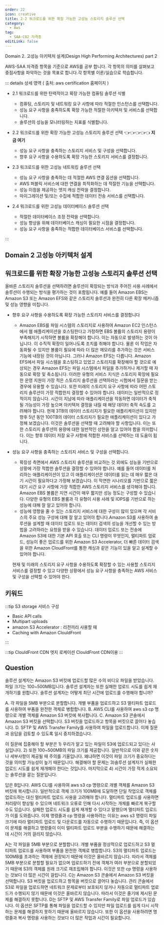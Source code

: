 ```yaml
---
order: 22
icon: creative
title: 2-2 워크로드를 위한 확장 가능한 고성능 스토리지 솔루션 선택
category: 
  - Aws
tag: 
  - SAA-C02 자격증
editLink: false
---
```

Domain 2. 고성능 아키텍처 설계(Design High Performing Architectures) part 2
  
AWS-SAA 자격증 항목을 기준으로 AWS를 공부 합니다. 각 항목의 의미를 살펴보고 중점사항을 파악하는 것을 목표로 합니다.각 항목별 이론/실습으로 학습합니다.

::: details 상세 영역 ( 출처: aws certification 홈페이지 )

* 2.1 워크로드를 위한 탄력적이고 확장 가능한 컴퓨팅 솔루션 식별  
  * 컴퓨팅, 스토리지 및 네트워킹 요구 사항에 따라 적절한 인스턴스를 선택합니다.
  * 성능 요구 사항을 충족하도록 확장 가능한 적절한 아키텍처 및 서비스를 선택합니다.
  * 솔루션의 성능을 모니터링하는 지표를 식별합니다.

* 2.2 워크로드를 위한 확장 가능한 고성능 스토리지 솔루션 선택 👈👈👈👈👈 **지금 여기**
  * 성능 요구 사항을 충족하는 스토리지 서비스 및 구성을 선택합니다.
  * 향후 요구 사항을 수용하도록 확장 가능한 스토리지 서비스를 결정합니다.

* 2.3 워크로드를 위한 고성능 네트워킹 솔루션 선택
  * 성능 요구 사항을 충족하는 데 적절한 AWS 연결 옵션을 선택합니다.
  * AWS 퍼블릭 서비스에 대한 연결을 최적화하는 데 적절한 기능을 선택합니다.
  * 성능 이점을 제공하는 엣지 캐싱 전략을 결정합니다.
  * 마이그레이션 및/또는 수집에 적합한 데이터 전송 서비스를 선택합니다.

* 2.4 워크로드를 위한 고성능 데이터베이스 솔루션 선택
  * 적절한 데이터베이스 조정 전략을 선택합니다.
  * 성능 향상을 위해 데이터베이스 캐싱이 필요한 시점을 결정합니다.
  * 성능 요구 사항을 충족하는 적합한 데이터베이스 서비스를 선택합니다.

:::

## Domain 2 고성능 아키텍처 설계
## 워크로드를 위한 확장 가능한 고성능 스토리지 솔루션 선택


 올바른 스토리지 솔루션을 선택하려면 솔루션이 확장되는 방식과 주어진 사용 사례에서 솔루션이 수행되는 방식을 평가하는 것이 포함됩니다. 예를 들어 Amazon EBS는 Amazon S3 또는 Amazon EFS와 같은 스토리지 솔루션과 완전히 다른 확장 메커니즘 및 성능 영향을 미칩니다.

- 향후 요구 사항을 수용하도록 확장 가능한 스토리지 서비스를 결정합니다

  - Amazon EBS를 파일 시스템의 스토리지로 사용하여 Amazon EC2 인스턴스에서 웹 애플리케이션을 호스팅한다고 가정하면  EBS 볼륨의 스토리지 용량이 부족해지기 시작하면 볼륨을 확장해야 합니다. 이는 자동으로 발생하는 것이 아닙니다. 이 수직적 확장이 일어나도록 조치를 취해야 합니다. 물론 이 작업은 자동화될 수 있지만 볼륨이 필요에 따라 더 많은 메모리를 추가하는 것은 서비스 기능에 내장된 것이 아닙니다. 그러나 Amazon EFS는 다릅니다. Amazon EFS에서 파일 시스템을 호스팅하고 있었고 스토리지를 확장해야 할 것으로 예상되는 경우  Amazon EFS는 파일 시스템에서 파일을 추가하거나 제거할 때 자동으로 확장 및 축소됩니다. 이러한 유형의 서비스 지식은 스토리지 확장에 필요한 운영 지원이 가장 적은 스토리지 솔루션을 선택하라는 시험에서 질문을 받는 경우에 유용할 수 있습니다. 또한 미래의 스토리지 요구 사항에 따라 어떤 스토리지 솔루션이 가장 적합한지 결정할 수 있어야 합니다. 데이터는 일반적으로 정적이지 않습니다. 시간이 지남에 따라 애플리케이션을 작동하면 데이터가 축적될 가능성이 가장 높으며 아키텍처 결정을 내릴 때 해당 데이터 축적 속도를 고려해야 합니다. 현재 3TB의 데이터 스토리지가 필요한 애플리케이션이 있지만 향후 5년 동안 100TB의 데이터 스토리지가 필요한 애플리케이션이 있다고 가정해 보겠습니다. 이것은 솔루션을 선택할 때 고려해야 할 사항입니다. 이는 또한 스토리지 솔루션의 용량에 대한 일반적인 상한을 알고 있어야 함을 의미합니다. 이는 향후 데이터 저장 요구 사항에 적합한 서비스를 선택하는 데 도움이 됩니다.

- 성능 요구 사항을 충족하는 스토리지 서비스 및 구성을 선택합니다.
  - 확장성 측면에서 AWS 스토리지 솔루션을 비교하는 것 외에도 성능을 기반으로 상황에 가장 적합한 솔루션을 결정할 수 있어야 합니다. 예를 들어 데이터를 처리하는 애플리케이션이 있고 이 애플리케이션은 데이터를 읽는 데 매우 짧은 대기 시간이 필요하다고 가정해 보겠습니다. 이 막연한 시나리오를 기반으로 짧은 대기 시간 요구 사항에 가장 적합한 AWS 스토리지 서비스를 생각해야 합니다. Amazon EBS 볼륨은 지연 시간이 매우 짧지만 성능 정도는 구성할 수 있습니다. 다양한 유형의 EBS 볼륨과 각 유형이 사용 사례 및 IOPS를 기반으로 하는 성능에 대해 잘 알고 있어야 합니다. 
  - 성능에 영향을 줄 수 있는 스토리지 서비스에 대한 구성이 많이 있으며 각 서비스의 주요 성능 구성에 대해 잘 알고 있어야 합니다.Amazon S3를 사용하여 솔루션을 설계할 때 데이터 업로드 또는 데이터 검색의 성능을 개선할 수 있는 방법을 고려하라는 요청을 받을 수 있습니다. 데이터 업로드 또는 전송에  Amazon S3에 대한 기본 API 호출 또는 CLI 명령이 무엇인지,  멀티파트 업로드, 성능이 좋은 업로드를 위한 Amazon S3 Accelerator, 더 빠른 데이터 검색을 위한 Amazon CloudFront를 통한 캐싱과 같은 기능이 있을 알고 설계할 수 있어야 합니다.

  현재 및 미래의 스토리지 요구 사항을 수용하도록 확장할 수 있는 사용할 스토리지 서비스를 결정할 수 있고 다양한 상황에서 성능 요구 사항을 충족하는 AWS 서비스 및 구성을 선택할 수 있어야 한다.


## 키워드

:::tip S3 storage 서비스 구성 
- Basic API calls
- Multipart uploads
- amazon S3 Accelerator : 리전끼리 사용할 때
- Caching with Amazon ClouldFront

:::

:::tip ClouldFront CDN
엣지 로케이션
ClouldFront CDN이용
:::
## Question 

솔루션 설계자는 Amazon S3 버킷에 업로드할 많은 수의 비디오 파일을 받았습니다. 파일 크기는 100~500MB입니다. 솔루션 설계자는 또한 실패한 업로드 시도를 쉽게 재개하기를 원합니다. 솔루션 설계자는 어떻게 최단 시간에 업로드를 수행해야 합니까?

A. 각 파일을 5MB 부분으로 분할합니다. 개별 부품을 업로드하고 S3 멀티파트 업로드를 사용하여 부품을 완전한 객체로 병합합니다.
B. AWS CLI를 사용하여 aws s3 cp 명령으로 개별 객체를 Amazon S3 버킷에 복사합니다.
C. Amazon S3 콘솔에서 Amazon S3 버킷을 선택합니다. S3 버킷을 업로드하고 항목을 버킷으로 끌어다 놓습니다.
D. SFTP 및 AWS Transfer Family를 사용하여 파일을 업로드합니다. 이제 질문과 응답을 검토할 수 있도록 일시 중지하겠습니다.

이 질문에 집중해야 할 부분은 1) 우리가 알고 있는 파일이 S3에 업로드되고 있다는 사실입니다. 2) 또한 100~500MB의 파일 크기를 제공합니다. 일반적으로 이와 같은 숫자나 세부사항이 제공될 때 주의를 기울입니다. 왜냐하면 이것이 파일 크기가 중요하다는 것을 의미할 가능성이 높기 때문입니다. 해결해야 할 문제는 3)솔루션 설계자가 실패한 업로드 시도를 쉽게 재개해야 한다는 것입니다. 마지막으로 4) 시간이 가장 적게 소요되는 솔루션을 묻는 질문입니다.

답은 B입니다. AWS CLI를 사용하여 aws s3 cp 명령으로 개별 객체를 Amazon S3 버킷에 복사합니다. 일반적으로 객체 크기가 100MB에 도달하면 단일 작업으로 객체를 업로드하는 대신 멀티파트 업로드 사용을 고려해야 합니다. 멀티파트 업로드를 사용하면 처리량이 향상될 수 있으며 네트워크 오류로 인해 다시 시작하는 개체를 빠르게 복구할 수도 있습니다. 실패한 업로드 시도를 쉽게 재개할 수 있다고 말했으며 멀티파트 업로드가 이를 도와줍니다. 이제 명령줄과 cp 명령을 사용하려는 이유는 aws s3 명령이 파일 크기에 따라 멀티파트 업로드 및 다운로드를 자동으로 수행하기 때문입니다. 즉, 이 옵션이 문제를 해결하고 명령줄이 이미 멀티파트 업로드 부분을 수행하기 때문에 해결하는 데 시간이 거의 걸리지 않습니다.

A는 각 파일을 5MB 부분으로 분할합니다. 개별 부품을 정상적으로 업로드하고 S3 멀티파트 업로드를 사용하여 부품을 완전한 객체로 병합합니다. S3의 멀티파트 업로드는 100MB를 초과하는 객체에 권장되기 때문에 이것은 올바르지 않습니다. 따라서 객체를 5MB 부분으로 분할할 필요가 없으며 업로드하기 전에 객체가 여러 부분으로 분할되었기 때문에 S3의 객체를 원래 크기로 재조립해야 합니다. 이것은 또한 cp 명령을 사용하는 것보다 더 많은 시간이 걸립니다.
C는 Amazon S3 콘솔에서 Amazon S3 버킷을 선택합니다. S3 버킷을 업로드하고 항목을 버킷으로 끌어다 놓습니다. 관리 콘솔에서 S3로 파일을 업로드하면 네트워크 문제로부터 보호되지 않거나 자동으로 멀티파트 업로드가 수행되지 않기 때문에 이것은 올바르지 않습니다. 따라서 이것은 줄기에 제시된 문제를 해결하지 못합니다.
D는 SFTP 및 AWS Transfer Family로 파일 업로드가 있습니다. 이 옵션은 SFTP를 통해 파일을 업로드할 수 있지만 파일 업로드를 쉽게 다시 시작하는 문제를 해결하지 못하기 때문에 올바르지 않습니다. 또한 이 옵션을 사용하려면 명령줄과 복사 명령을 사용하는 것보다 더 많은 작업과 시간이 필요합니다.
